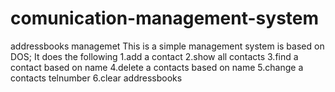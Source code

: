 # comunication-management-system
addressbooks managemet
This is a simple management system is based on DOS;
It does the following
1.add a contact
2.show all contacts
3.find a contact based on name
4.delete a contacts based on name
5.change a contacts telnumber
6.clear addressbooks
